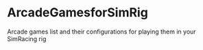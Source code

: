# ArcadeGamesforSimRig
Arcade games list and their configurations for playing them in your SimRacing rig
